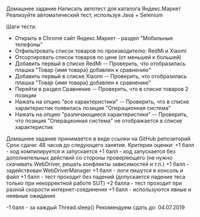 Домашнее задание
Написать автотест для каталога Яндекс.Маркет
Реализуйте автоматический тест, используя Java + Selenium

Шаги теста:
- Открыть в Chrome сайт Яндекс.Маркет - раздел "Мобильные телефоны"
- Отфильтровать список товаров по производителю: RedMi и Xiaomi
- Отсортировать список товаров по цене (от меньшей к большей)
- Добавить первый в списке RedMi
-- Проверить, что отобразилась плашка "Товар {имя товара} добавлен к сравнению"
- Добавить первый в списке Xiaomi
-- Проверить, что отобразилась плашка "Товар {имя товара} добавлен к сравнению"
- Перейти в раздел Сравнение
-- Проверить, что в списке товаров 2 позиции
- Нажать на опцию "все характеристики"
-- Проверить, что в списке характеристик появилась позиция "Операционная система"
- Нажать на опцию "различающиеся характеристики"
-- Проверить, что позиция "Операционная система" не отображается в списке характеристик

Домашнее задание принимается в виде ссылки на GitHub репозиторий
Срок сдачи: 48 часов до следующего занятия.
Критерии оценки: +1 балл - код компилируется и запускается
+1 балл - код запускается без дополнительных действий со стороны проверяющего (не нужно скачивать WebDriver, решать конфликты зависимостей и т.п.)
+1 балл - задействован WebDriverManager
+1 балл - логи пишутся в консоль и файл
+1 балл - тест проходит без падений (допускается падение теса только при некорректной работе SUT)
+2 балла - тест проходит при разной скорости интернет-соединения
+1 балл - используются явные и неявные ожидания

-1 балл - за каждый Thread.sleep()
Рекомендуем сдать до: 04.07.2019 